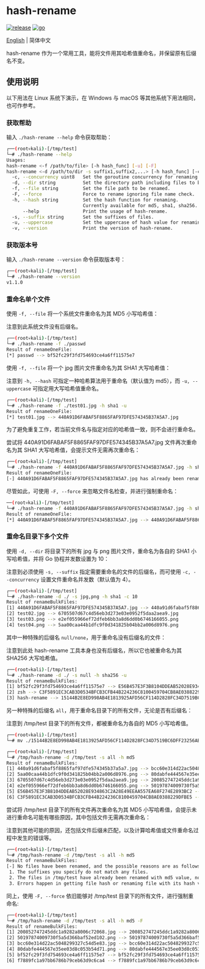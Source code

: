 # hash-rename

[![release](https://img.shields.io/github/v/release/ciphersaw/hash-rename)](https://github.com/ciphersaw/hash-rename) [![go](https://img.shields.io/badge/go-1.19.1-blue)](https://golang.org/)

[English](README.md) | 简体中文

hash-rename 作为一个常用工具，能将文件用其哈希值重命名，并保留原有后缀名不变。

## 使用说明

以下用法在 Linux 系统下演示，在 Windows 与 macOS 等其他系统下用法相同，也可作参考。

### 获取帮助

输入 `./hash-rename --help` 命令获取帮助：

```bash
┌──(root💀kali)-[/tmp/test]
└─# ./hash-rename --help
Usages:
hash-rename <-f /path/to/file> [-h hash_func] [-u] [-F]
hash-rename <-d /path/to/dir -s suffix1,suffix2,...> [-h hash_func] [-c num] [-u] [-F]
  -c, --concurrency uint8   Set the goroutine concurrency for renaming files. (default 4)
  -d, --dir string          Set the directory path including files to be renamed.
  -f, --file string         Set the file path to be renamed.
  -F, --force               Force to rename ignoring file name check.
  -h, --hash string         Set the hash function for renaming.
                            Currently available for md5, sha1, sha256. (default "md5")
      --help                Print the usage of hash-rename.
  -s, --suffix string       Set the suffixes of files.
  -u, --uppercase           Set the uppercase of hash value for renaming.
  -v, --version             Print the version of hash-rename.
```

### 获取版本号

输入 `./hash-rename --version` 命令获取版本号：

```bash
┌──(root💀kali)-[/tmp/test]
└─# ./hash-rename --version
v1.1.0
```

### 重命名单个文件

使用 `-f, --file` 将一个系统文件重命名为其 MD5 小写哈希值：

注意到此系统文件没有后缀名。

```bash
┌──(root💀kali)-[/tmp/test]
└─# ./hash-rename -f ./passwd 
Result of renameOneFile:
[*] passwd --> bf52fc29f3fd754693ce4a6ff11575e7
```

使用 `-f, --file` 将一个 jpg 图片文件重命名为其 SHA1 大写哈希值：

注意到 `-h, --hash` 可指定一种哈希算法用于重命名（默认值为 md5），而 `-u, --uppercase` 可指定用大写哈希值重命名。

```bash
┌──(root💀kali)-[/tmp/test]
└─# ./hash-rename -f ./test01.jpg -h sha1 -u
Result of renameOneFile:
[*] test01.jpg --> 440A91D6FABAF5F8865FAF97DFE574345B37A5A7.jpg
```

为了避免重复工作，若当前文件名与指定对应的哈希值一致，则不会进行重命名。

尝试将 440A91D6FABAF5F8865FAF97DFE574345B37A5A7.jpg 文件再次重命名为其 SHA1 大写哈希值，会提示文件无需再次重命名：

```bash
┌──(root💀kali)-[/tmp/test]
└─# ./hash-rename -f 440A91D6FABAF5F8865FAF97DFE574345B37A5A7.jpg -h sha1 -u
Result of renameOneFile:
[-] 440A91D6FABAF5F8865FAF97DFE574345B37A5A7.jpg has already been renamed with sha1 value, no need to rename again.
```

尽管如此，可使用 `-F, --force` 来忽略文件名检查，并进行强制重命名：

```bash
──(root💀kali)-[/tmp/test]
└─# ./hash-rename -f 440A91D6FABAF5F8865FAF97DFE574345B37A5A7.jpg -h sha1 -u -F
Result of renameOneFile:
[*] 440A91D6FABAF5F8865FAF97DFE574345B37A5A7.jpg --> 440A91D6FABAF5F8865FAF97DFE574345B37A5A7.jpg
```

### 重命名目录下多个文件

使用 `-d, --dir` 将目录下的所有 jpg 与 png 图片文件，重命名为各自的 SHA1 小写哈希值，并将 Go 协程并发数设置为 10：

注意到必须使用 `-s, --suffix`  指定需要重命名的文件的后缀名，而可使用 `-c, --concurrency` 设置文件重命名并发数（默认值为 4）。

```bash
┌──(root💀kali)-[/tmp/test]
└─# ./hash-rename -d ./ -s jpg,png -h sha1 -c 10
Result of renameBulkFiles:
[1] 440A91D6FABAF5F8865FAF97DFE574345B37A5A7.jpg --> 440a91d6fabaf5f8865faf97dfe574345b37a5a7.jpg
[2] test02.jpg --> 6705507d67c4d56eb3d273e03e0952f5daa2aea9.jpg
[3] test03.png --> e2ef055966ef72dfeb6bb3a8d6dd0b6746166055.png
[4] test04.png --> 5aa00caa44b1dfc9f0d341825b04bb2a006d8976.png
```

其中一种特殊的后缀名 `null/none`，用于重命名没有后缀名的文件：

注意到此处  hash-rename 工具本身也没有后缀名，所以它也被重命名为其 SHA256 大写哈希值。

```bash
┌──(root💀kali)-[/tmp/test]
└─# ./hash-rename -d ./ -s null -h sha256 -u
Result of renameBulkFiles:
[1] bf52fc29f3fd754693ce4a6ff11575e7 --> E56B457E3F3B8104DDEAB52028E934863C2A28E49EEAA557EA68F274E2893BC2
[2] zsh --> C3F5891EC3CAB3D0534BFCB3CFB44B224236C8100459704CB8AE0388229DFBE5
[3] hash-rename --> 15144B2E8ED998AB4E1813925AFD56CF114D2828FC34D7519BC6DFF23256AE15
```

另一种特殊的后缀名 `all`，用于重命名目录下的所有文件，无论是否有后缀名：

注意到 /tmp/test 目录下的所有文件，都被重命名为各自的 MD5 小写哈希值。

```bash
┌──(root💀kali)-[/tmp/test]
└─# mv ./15144B2E8ED998AB4E1813925AFD56CF114D2828FC34D7519BC6DFF23256AE15 /tmp/hash-rename

┌──(root💀kali)-[/tmp/test]
└─# /tmp/hash-rename -d /tmp/test -s all -h md5
Result of renameBulkFiles:
[1] 440a91d6fabaf5f8865faf97dfe574345b37a5a7.jpg --> bcc60e314d22ac5048299327c54d5e83.jpg
[2] 5aa00caa44b1dfc9f0d341825b04bb2a006d8976.png --> 80dabfe444567e35ee03d8c053b54d71.png
[3] 6705507d67c4d56eb3d273e03e0952f5daa2aea9.jpg --> 200852747245ddc1a9282a8006c72068.jpg
[4] e2ef055966ef72dfeb6bb3a8d6dd0b6746166055.png --> 50197874009730f5a5d366baf52ed102.png
[5] E56B457E3F3B8104DDEAB52028E934863C2A28E49EEAA557EA68F274E2893BC2 --> bf52fc29f3fd754693ce4a6ff11575e7
[6] C3F5891EC3CAB3D0534BFCB3CFB44B224236C8100459704CB8AE0388229DFBE5 --> f7889fc1a97bb6786b79ceb63d9c6ca4
```

尝试将 /tmp/test 目录下的所有文件再次重命名为其 MD5 小写哈希值，会提示未进行重命名可能有哪些原因，其中包括文件无需再次重命名：

注意到其他可能的原因，还包括文件后缀未匹配，以及计算哈希值或文件重命名过程中发生的错误等。

```bash
┌──(root💀kali)-[/tmp/test]
└─# /tmp/hash-rename -d /tmp/test -s all -h md5
Result of renameBulkFiles:
[-] No files have been renamed, and the possible reasons are as follows:
 1. The suffixes you specify do not match any files.
 2. The files in /tmp/test have already been renamed with md5 value, no need to rename again.
 3. Errors happen in getting file hash or renaming file with its hash value.
```

同上，使用 `-F, --force` 依旧能够对 /tmp/test 目录下的所有文件，进行强制重命名:

```bash
┌──(root💀kali)-[/tmp/test]
└─# /tmp/hash-rename -d /tmp/test -s all -h md5 -F
Result of renameBulkFiles:
[1] 200852747245ddc1a9282a8006c72068.jpg --> 200852747245ddc1a9282a8006c72068.jpg
[2] 50197874009730f5a5d366baf52ed102.png --> 50197874009730f5a5d366baf52ed102.png
[3] bcc60e314d22ac5048299327c54d5e83.jpg --> bcc60e314d22ac5048299327c54d5e83.jpg
[4] 80dabfe444567e35ee03d8c053b54d71.png --> 80dabfe444567e35ee03d8c053b54d71.png
[5] bf52fc29f3fd754693ce4a6ff11575e7 --> bf52fc29f3fd754693ce4a6ff11575e7
[6] f7889fc1a97bb6786b79ceb63d9c6ca4 --> f7889fc1a97bb6786b79ceb63d9c6ca4
```